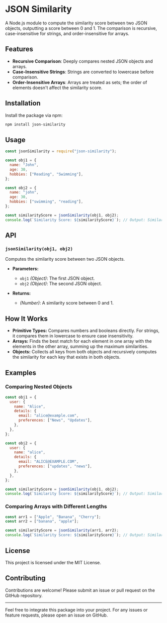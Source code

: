 # JSON Similarity

A Node.js module to compute the similarity score between two JSON objects, outputting a score between 0 and 1. The comparison is recursive, case-insensitive for strings, and order-insensitive for arrays.

## Features

- **Recursive Comparison**: Deeply compares nested JSON objects and arrays.
- **Case-Insensitive Strings**: Strings are converted to lowercase before comparison.
- **Order-Insensitive Arrays**: Arrays are treated as sets; the order of elements doesn't affect the similarity score.

## Installation

Install the package via npm:

```bash
npm install json-similarity
```

## Usage

```javascript
const jsonSimilarity = require("json-similarity");

const obj1 = {
  name: "John",
  age: 30,
  hobbies: ["Reading", "Swimming"],
};

const obj2 = {
  name: "john",
  age: 30,
  hobbies: ["swimming", "reading"],
};

const similarityScore = jsonSimilarity(obj1, obj2);
console.log(`Similarity Score: ${similarityScore}`); // Output: Similarity Score: 1
```

## API

### `jsonSimilarity(obj1, obj2)`

Computes the similarity score between two JSON objects.

- **Parameters:**

  - `obj1` _(Object)_: The first JSON object.
  - `obj2` _(Object)_: The second JSON object.

- **Returns:**
  - _(Number)_: A similarity score between 0 and 1.

## How It Works

- **Primitive Types:** Compares numbers and booleans directly. For strings, it compares them in lowercase to ensure case insensitivity.
- **Arrays:** Finds the best match for each element in one array with the elements in the other array, summing up the maximum similarities.
- **Objects:** Collects all keys from both objects and recursively computes the similarity for each key that exists in both objects.

## Examples

### Comparing Nested Objects

```javascript
const obj1 = {
  user: {
    name: "Alice",
    details: {
      email: "alice@example.com",
      preferences: ["News", "Updates"],
    },
  },
};

const obj2 = {
  user: {
    name: "alice",
    details: {
      email: "ALICE@EXAMPLE.COM",
      preferences: ["updates", "news"],
    },
  },
};

const similarityScore = jsonSimilarity(obj1, obj2);
console.log(`Similarity Score: ${similarityScore}`); // Output: Similarity Score: 1
```

### Comparing Arrays with Different Lengths

```javascript
const arr1 = ["Apple", "Banana", "Cherry"];
const arr2 = ["banana", "apple"];

const similarityScore = jsonSimilarity(arr1, arr2);
console.log(`Similarity Score: ${similarityScore}`); // Output: Similarity Score: 0.666...
```

## License

This project is licensed under the MIT License.

## Contributing

Contributions are welcome! Please submit an issue or pull request on the GitHub repository.

---

Feel free to integrate this package into your project. For any issues or feature requests, please open an issue on GitHub.
